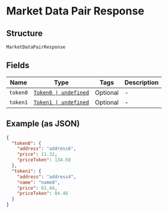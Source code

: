 
# Market Data Pair Response

## Structure

`MarketDataPairResponse`

## Fields

| Name | Type | Tags | Description |
|  --- | --- | --- | --- |
| `token0` | [`Token0 \| undefined`](../../doc/models/token-0.md) | Optional | - |
| `token1` | [`Token1 \| undefined`](../../doc/models/token-1.md) | Optional | - |

## Example (as JSON)

```json
{
  "token0": {
    "address": "address6",
    "price": 11.32,
    "priceToken": 134.58
  },
  "token1": {
    "address": "address4",
    "name": "name8",
    "price": 61.44,
    "priceToken": 84.46
  }
}
```

